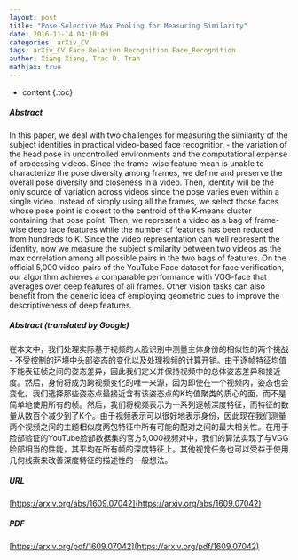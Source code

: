 ```yaml
---
layout: post
title: "Pose-Selective Max Pooling for Measuring Similarity"
date: 2016-11-14 04:10:09
categories: arXiv_CV
tags: arXiv_CV Face Relation Recognition Face_Recognition
author: Xiang Xiang, Trac D. Tran
mathjax: true
---
```


* content
{:toc}

##### Abstract
In this paper, we deal with two challenges for measuring the similarity of the subject identities in practical video-based face recognition - the variation of the head pose in uncontrolled environments and the computational expense of processing videos. Since the frame-wise feature mean is unable to characterize the pose diversity among frames, we define and preserve the overall pose diversity and closeness in a video. Then, identity will be the only source of variation across videos since the pose varies even within a single video. Instead of simply using all the frames, we select those faces whose pose point is closest to the centroid of the K-means cluster containing that pose point. Then, we represent a video as a bag of frame-wise deep face features while the number of features has been reduced from hundreds to K. Since the video representation can well represent the identity, now we measure the subject similarity between two videos as the max correlation among all possible pairs in the two bags of features. On the official 5,000 video-pairs of the YouTube Face dataset for face verification, our algorithm achieves a comparable performance with VGG-face that averages over deep features of all frames. Other vision tasks can also benefit from the generic idea of employing geometric cues to improve the descriptiveness of deep features.

##### Abstract (translated by Google)
在本文中，我们处理实际基于视频的人脸识别中测量主体身份的相似性的两个挑战 - 不受控制的环境中头部姿态的变化以及处理视频的计算开销。由于逐帧特征均值不能表征帧之间的姿态差异，因此我们定义并保持视频中的总体姿态差异和接近度。然后，身份将成为跨视频变化的唯一来源，因为即使在一个视频内，姿态也会变化。我们选择那些姿态点最接近含有该姿态点的K均值聚类的质心的面，而不是简单地使用所有的帧。然后，我们将视频表示为一系列逐帧深度特征，而特征的数量从数百个减少到了K个。由于视频表示可以很好地表示身份，因此现在我们测量两个视频之间的主题相似度两包特征中所有可能的配对之间的最大相关性。在用于脸部验证的YouTube脸部数据集的官方5,000视频对中，我们的算法实现了与VGG脸部相当的性能，其平均在所有帧的深度特征上。其他视觉任务也可以受益于使用几何线索来改善深度特征的描述性的一般想法。

##### URL
[https://arxiv.org/abs/1609.07042](https://arxiv.org/abs/1609.07042)

##### PDF
[https://arxiv.org/pdf/1609.07042](https://arxiv.org/pdf/1609.07042)

